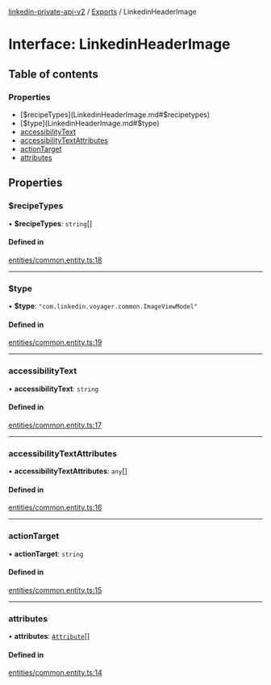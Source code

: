 [linkedin-private-api-v2](../README.md) / [Exports](../modules.md) / LinkedinHeaderImage

# Interface: LinkedinHeaderImage

## Table of contents

### Properties

- [$recipeTypes](LinkedinHeaderImage.md#$recipetypes)
- [$type](LinkedinHeaderImage.md#$type)
- [accessibilityText](LinkedinHeaderImage.md#accessibilitytext)
- [accessibilityTextAttributes](LinkedinHeaderImage.md#accessibilitytextattributes)
- [actionTarget](LinkedinHeaderImage.md#actiontarget)
- [attributes](LinkedinHeaderImage.md#attributes)

## Properties

### $recipeTypes

• **$recipeTypes**: `string`[]

#### Defined in

[entities/common.entity.ts:18](https://github.com/akash-gupt/linkedin-private-api/blob/db337d2/src/entities/common.entity.ts#L18)

___

### $type

• **$type**: ``"com.linkedin.voyager.common.ImageViewModel"``

#### Defined in

[entities/common.entity.ts:19](https://github.com/akash-gupt/linkedin-private-api/blob/db337d2/src/entities/common.entity.ts#L19)

___

### accessibilityText

• **accessibilityText**: `string`

#### Defined in

[entities/common.entity.ts:17](https://github.com/akash-gupt/linkedin-private-api/blob/db337d2/src/entities/common.entity.ts#L17)

___

### accessibilityTextAttributes

• **accessibilityTextAttributes**: `any`[]

#### Defined in

[entities/common.entity.ts:16](https://github.com/akash-gupt/linkedin-private-api/blob/db337d2/src/entities/common.entity.ts#L16)

___

### actionTarget

• **actionTarget**: `string`

#### Defined in

[entities/common.entity.ts:15](https://github.com/akash-gupt/linkedin-private-api/blob/db337d2/src/entities/common.entity.ts#L15)

___

### attributes

• **attributes**: [`Attribute`](Attribute.md)[]

#### Defined in

[entities/common.entity.ts:14](https://github.com/akash-gupt/linkedin-private-api/blob/db337d2/src/entities/common.entity.ts#L14)
